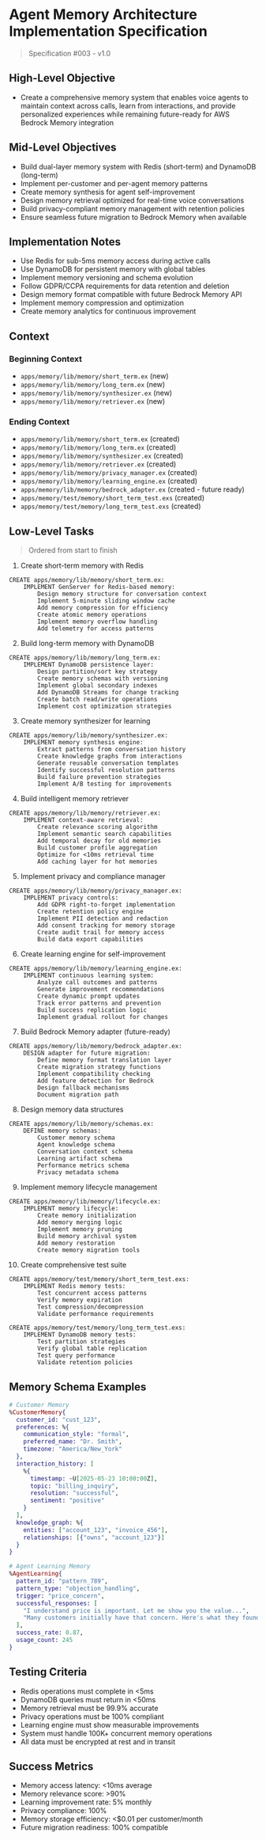 # Agent Memory Architecture Implementation Specification
> Specification #003 - v1.0

## High-Level Objective

- Create a comprehensive memory system that enables voice agents to maintain context across calls, learn from interactions, and provide personalized experiences while remaining future-ready for AWS Bedrock Memory integration

## Mid-Level Objectives

- Build dual-layer memory system with Redis (short-term) and DynamoDB (long-term)
- Implement per-customer and per-agent memory patterns
- Create memory synthesis for agent self-improvement
- Design memory retrieval optimized for real-time voice conversations
- Build privacy-compliant memory management with retention policies
- Ensure seamless future migration to Bedrock Memory when available

## Implementation Notes

- Use Redis for sub-5ms memory access during active calls
- Use DynamoDB for persistent memory with global tables
- Implement memory versioning and schema evolution
- Follow GDPR/CCPA requirements for data retention and deletion
- Design memory format compatible with future Bedrock Memory API
- Implement memory compression and optimization
- Create memory analytics for continuous improvement

## Context

### Beginning Context
- `apps/memory/lib/memory/short_term.ex` (new)
- `apps/memory/lib/memory/long_term.ex` (new)
- `apps/memory/lib/memory/synthesizer.ex` (new)
- `apps/memory/lib/memory/retriever.ex` (new)

### Ending Context
- `apps/memory/lib/memory/short_term.ex` (created)
- `apps/memory/lib/memory/long_term.ex` (created)
- `apps/memory/lib/memory/synthesizer.ex` (created)
- `apps/memory/lib/memory/retriever.ex` (created)
- `apps/memory/lib/memory/privacy_manager.ex` (created)
- `apps/memory/lib/memory/learning_engine.ex` (created)
- `apps/memory/lib/memory/bedrock_adapter.ex` (created - future ready)
- `apps/memory/test/memory/short_term_test.exs` (created)
- `apps/memory/test/memory/long_term_test.exs` (created)

## Low-Level Tasks
> Ordered from start to finish

1. Create short-term memory with Redis
```claude
CREATE apps/memory/lib/memory/short_term.ex:
    IMPLEMENT GenServer for Redis-based memory:
        Design memory structure for conversation context
        Implement 5-minute sliding window cache
        Add memory compression for efficiency
        Create atomic memory operations
        Implement memory overflow handling
        Add telemetry for access patterns
```

2. Build long-term memory with DynamoDB
```claude
CREATE apps/memory/lib/memory/long_term.ex:
    IMPLEMENT DynamoDB persistence layer:
        Design partition/sort key strategy
        Create memory schemas with versioning
        Implement global secondary indexes
        Add DynamoDB Streams for change tracking
        Create batch read/write operations
        Implement cost optimization strategies
```

3. Create memory synthesizer for learning
```claude
CREATE apps/memory/lib/memory/synthesizer.ex:
    IMPLEMENT memory synthesis engine:
        Extract patterns from conversation history
        Create knowledge graphs from interactions
        Generate reusable conversation templates
        Identify successful resolution patterns
        Build failure prevention strategies
        Implement A/B testing for improvements
```

4. Build intelligent memory retriever
```claude
CREATE apps/memory/lib/memory/retriever.ex:
    IMPLEMENT context-aware retrieval:
        Create relevance scoring algorithm
        Implement semantic search capabilities
        Add temporal decay for old memories
        Build customer profile aggregation
        Optimize for <10ms retrieval time
        Add caching layer for hot memories
```

5. Implement privacy and compliance manager
```claude
CREATE apps/memory/lib/memory/privacy_manager.ex:
    IMPLEMENT privacy controls:
        Add GDPR right-to-forget implementation
        Create retention policy engine
        Implement PII detection and redaction
        Add consent tracking for memory storage
        Create audit trail for memory access
        Build data export capabilities
```

6. Create learning engine for self-improvement
```claude
CREATE apps/memory/lib/memory/learning_engine.ex:
    IMPLEMENT continuous learning system:
        Analyze call outcomes and patterns
        Generate improvement recommendations
        Create dynamic prompt updates
        Track error patterns and prevention
        Build success replication logic
        Implement gradual rollout for changes
```

7. Build Bedrock Memory adapter (future-ready)
```claude
CREATE apps/memory/lib/memory/bedrock_adapter.ex:
    DESIGN adapter for future migration:
        Define memory format translation layer
        Create migration strategy functions
        Implement compatibility checking
        Add feature detection for Bedrock
        Design fallback mechanisms
        Document migration path
```

8. Design memory data structures
```claude
CREATE apps/memory/lib/memory/schemas.ex:
    DEFINE memory schemas:
        Customer memory schema
        Agent knowledge schema
        Conversation context schema
        Learning artifact schema
        Performance metrics schema
        Privacy metadata schema
```

9. Implement memory lifecycle management
```claude
CREATE apps/memory/lib/memory/lifecycle.ex:
    IMPLEMENT memory lifecycle:
        Create memory initialization
        Add memory merging logic
        Implement memory pruning
        Build memory archival system
        Add memory restoration
        Create memory migration tools
```

10. Create comprehensive test suite
```claude
CREATE apps/memory/test/memory/short_term_test.exs:
    IMPLEMENT Redis memory tests:
        Test concurrent access patterns
        Verify memory expiration
        Test compression/decompression
        Validate performance requirements

CREATE apps/memory/test/memory/long_term_test.exs:
    IMPLEMENT DynamoDB memory tests:
        Test partition strategies
        Verify global table replication
        Test query performance
        Validate retention policies
```

## Memory Schema Examples

```elixir
# Customer Memory
%CustomerMemory{
  customer_id: "cust_123",
  preferences: %{
    communication_style: "formal",
    preferred_name: "Dr. Smith",
    timezone: "America/New_York"
  },
  interaction_history: [
    %{
      timestamp: ~U[2025-05-23 10:00:00Z],
      topic: "billing_inquiry",
      resolution: "successful",
      sentiment: "positive"
    }
  ],
  knowledge_graph: %{
    entities: ["account_123", "invoice_456"],
    relationships: [{"owns", "account_123"}]
  }
}

# Agent Learning Memory
%AgentLearning{
  pattern_id: "pattern_789",
  pattern_type: "objection_handling",
  trigger: "price_concern",
  successful_responses: [
    "I understand price is important. Let me show you the value...",
    "Many customers initially have that concern. Here's what they found..."
  ],
  success_rate: 0.87,
  usage_count: 245
}
```

## Testing Criteria

- Redis operations must complete in <5ms
- DynamoDB queries must return in <50ms
- Memory retrieval must be 99.9% accurate
- Privacy operations must be 100% compliant
- Learning engine must show measurable improvements
- System must handle 100K+ concurrent memory operations
- All data must be encrypted at rest and in transit

## Success Metrics

- Memory access latency: <10ms average
- Memory relevance score: >90%
- Learning improvement rate: 5% monthly
- Privacy compliance: 100%
- Memory storage efficiency: <$0.01 per customer/month
- Future migration readiness: 100% compatible